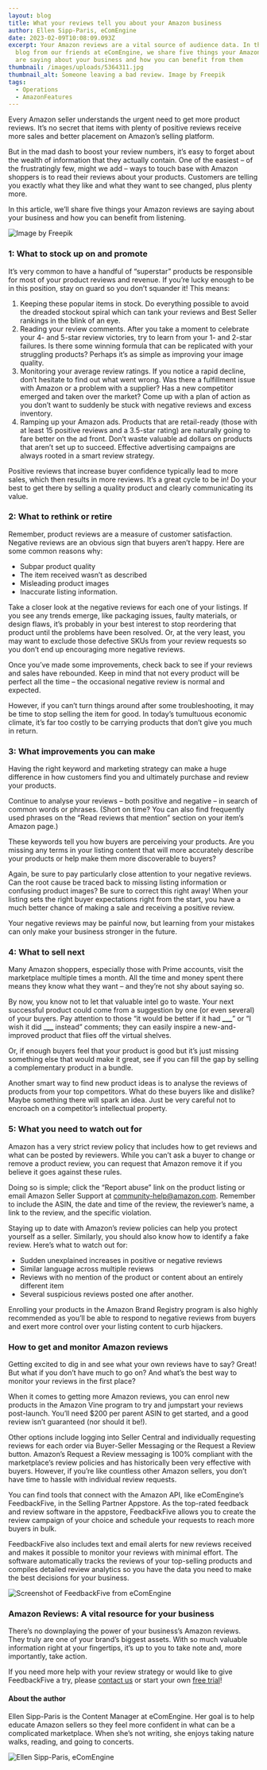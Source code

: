 ```yaml
---
layout: blog
title: What your reviews tell you about your Amazon business
author: Ellen Sipp-Paris, eComEngine
date: 2023-02-09T10:08:09.093Z
excerpt: Your Amazon reviews are a vital source of audience data. In this guest
  blog from our friends at eComEngine, we share five things your Amazon reviews
  are saying about your business and how you can benefit from them
thumbnail: /images/uploads/5364311.jpg
thumbnail_alt: Someone leaving a bad review. Image by Freepik
tags:
  - Operations
  - AmazonFeatures
---
```

Every Amazon seller understands the urgent need to get more product reviews. It’s no secret that items with plenty of positive reviews receive more sales and better placement on Amazon’s selling platform. 

But in the mad dash to boost your review numbers, it’s easy to forget about the wealth of information that they actually contain. One of the easiest – of the frustratingly few, might we add – ways to touch base with Amazon shoppers is to read their reviews about your products. Customers are telling you exactly what they like and what they want to see changed, plus plenty more.

In this article, we’ll share five things your Amazon reviews are saying about your business and how you can benefit from listening. 

![Image by Freepik](/images/uploads/5364311-small.jpg "Image by Freepik")

### 1: What to stock up on and promote

It’s very common to have a handful of “superstar” products be responsible for most of your product reviews and revenue. If you’re lucky enough to be in this position, stay on guard so you don’t squander it! This means:

1. Keeping these popular items in stock. Do everything possible to avoid the dreaded stockout spiral which can tank your reviews and Best Seller rankings in the blink of an eye.
2. Reading your review comments. After you take a moment to celebrate your 4- and 5-star review victories, try to learn from your 1- and 2-star failures. Is there some winning formula that can be replicated with your struggling products? Perhaps it’s as simple as improving your image quality.
3. Monitoring your average review ratings. If you notice a rapid decline, don’t hesitate to find out what went wrong. Was there a fulfillment issue with Amazon or a problem with a supplier? Has a new competitor emerged and taken over the market? Come up with a plan of action as you don’t want to suddenly be stuck with negative reviews and excess inventory.
4. Ramping up your Amazon ads. Products that are retail-ready (those with at least 15 positive reviews and a 3.5-star rating) are naturally going to fare better on the ad front. Don’t waste valuable ad dollars on products that aren’t set up to succeed. Effective advertising campaigns are always rooted in a smart review strategy.

Positive reviews that increase buyer confidence typically lead to more sales, which then results in more reviews. It’s a great cycle to be in! Do your best to get there by selling a quality product and clearly communicating its value. 

### 2: What to rethink or retire

Remember, product reviews are a measure of customer satisfaction. Negative reviews are an obvious sign that buyers aren’t happy. Here are some common reasons why:

* Subpar product quality
* The item received wasn’t as described
* Misleading product images
* Inaccurate listing information.

Take a closer look at the negative reviews for each one of your listings. If you see any trends emerge, like packaging issues, faulty materials, or design flaws, it’s probably in your best interest to stop reordering that product until the problems have been resolved. Or, at the very least, you may want to exclude those defective SKUs from your review requests so you don’t end up encouraging more negative reviews.

Once you’ve made some improvements, check back to see if your reviews and sales have rebounded. Keep in mind that not every product will be perfect all the time – the occasional negative review is normal and expected. 

However, if you can’t turn things around after some troubleshooting, it may be time to stop selling the item for good. In today’s tumultuous economic climate, it’s far too costly to be carrying products that don’t give you much in return.

### 3: What improvements you can make

Having the right keyword and marketing strategy can make a huge difference in how customers find you and ultimately purchase and review your products.

Continue to analyse your reviews – both positive and negative – in search of common words or phrases. (Short on time? You can also find frequently used phrases on the “Read reviews that mention” section on your item’s Amazon page.)

These keywords tell you how buyers are perceiving your products. Are you missing any terms in your listing content that will more accurately describe your products or help make them more discoverable to buyers? 

Again, be sure to pay particularly close attention to your negative reviews. Can the root cause be traced back to missing listing information or confusing product images? Be sure to correct this right away! When your listing sets the right buyer expectations right from the start, you have a much better chance of making a sale and receiving a positive review. 

Your negative reviews may be painful now, but learning from your mistakes can only make your business stronger in the future.

### 4: What to sell next

Many Amazon shoppers, especially those with Prime accounts, visit the marketplace multiple times a month. All the time and money spent there means they know what they want – and they’re not shy about saying so.

By now, you know not to let that valuable intel go to waste. Your next successful product could come from a suggestion by one (or even several) of your buyers. Pay attention to those “it would be better if it had **___**” or “I wish it did _**__** instead” comments; they can easily inspire a new-and-improved product that flies off the virtual shelves.

Or, if enough buyers feel that your product is good but it’s just missing something else that would make it great, see if you can fill the gap by selling a complementary product in a bundle. 

Another smart way to find new product ideas is to analyse the reviews of products from your top competitors. What do these buyers like and dislike? Maybe something there will spark an idea. Just be very careful not to encroach on a competitor’s intellectual property.

### 5: What you need to watch out for

Amazon has a very strict review policy that includes how to get reviews and what can be posted by reviewers. While you can’t ask a buyer to change or remove a product review, you can request that Amazon remove it if you believe it goes against these rules.

Doing so is simple; click the “Report abuse” link on the product listing or email Amazon Seller Support at community-help@amazon.com. Remember to include the ASIN, the date and time of the review, the reviewer’s name, a link to the review, and the specific violation. 

Staying up to date with Amazon’s review policies can help you protect yourself as a seller. Similarly, you should also know how to identify a fake review. Here’s what to watch out for:

* Sudden unexplained increases in positive or negative reviews
* Similar language across multiple reviews
* Reviews with no mention of the product or content about an entirely different item
* Several suspicious reviews posted one after another.

Enrolling your products in the Amazon Brand Registry program is also highly recommended as you’ll be able to respond to negative reviews from buyers and exert more control over your listing content to curb hijackers.

### How to get and monitor Amazon reviews

Getting excited to dig in and see what your own reviews have to say? Great! But what if you don’t have much to go on? And what’s the best way to monitor your reviews in the first place? 

When it comes to getting more Amazon reviews, you can enrol new products in the Amazon Vine program to try and jumpstart your reviews post-launch. You’ll need $200 per parent ASIN to get started, and a good review isn’t guaranteed (nor should it be!). 

Other options include logging into Seller Central and individually requesting reviews for each order via Buyer-Seller Messaging or the Request a Review button. Amazon’s Request a Review messaging is 100% compliant with the marketplace’s review policies and has historically been very effective with buyers. However, if you’re like countless other Amazon sellers, you don’t have time to hassle with individual review requests.

You can find tools that connect with the Amazon API, like eComEngine’s FeedbackFive, in the Selling Partner Appstore. As the top-rated feedback and review software in the appstore, FeedbackFive allows you to create the review campaign of your choice and schedule your requests to reach more buyers in bulk. 

FeedbackFive also includes text and email alerts for new reviews received and makes it possible to monitor your reviews with minimal effort. The software automatically tracks the reviews of your top-selling products and compiles detailed review analytics so you have the data you need to make the best decisions for your business.  

![Screenshot of FeedbackFive from eComEngine](/images/uploads/feedbackfive.png)

### Amazon Reviews: A vital resource for your business

There’s no downplaying the power of your business’s Amazon reviews. They truly are one of your brand’s biggest assets. With so much valuable information right at your fingertips, it’s up to you to take note and, more importantly, take action. 

If you need more help with your review strategy or would like to give FeedbackFive a try, please [contact us](https://www.ecomengine.com/) or start your own [free trial](https://www.ecomengine.com/trial)!

#### A﻿bout the author

Ellen Sipp-Paris is the Content Manager at eComEngine. Her goal is to help educate Amazon sellers so they feel more confident in what can be a complicated marketplace. When she’s not writing, she enjoys taking nature walks, reading, and going to concerts.

![Ellen Sipp-Paris, eComEngine](/images/uploads/ellen.jpg)